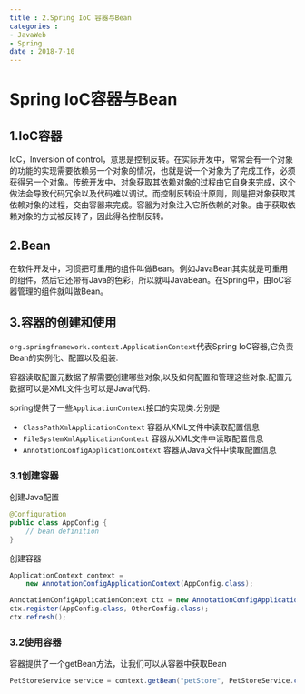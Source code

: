 ```yaml
---
title : 2.Spring IoC 容器与Bean
categories : 
- JavaWeb
- Spring
date : 2018-7-10
---
```


# Spring IoC容器与Bean

## 1.IoC容器

IcC，Inversion of control，意思是控制反转。在实际开发中，常常会有一个对象的功能的实现需要依赖另一个对象的情况，也就是说一个对象为了完成工作，必须获得另一个对象。传统开发中，对象获取其依赖对象的过程由它自身来完成，这个做法会导致代码冗余以及代码难以调试。而控制反转设计原则，则是把对象获取其依赖对象的过程，交由容器来完成。容器为对象注入它所依赖的对象。由于获取依赖对象的方式被反转了，因此得名控制反转。

## 2.Bean

在软件开发中，习惯把可重用的组件叫做Bean。例如JavaBean其实就是可重用的组件，然后它还带有Java的色彩，所以就叫JavaBean。在Spring中，由IoC容器管理的组件就叫做Bean。

## 3.容器的创建和使用

`org.springframework.context.ApplicationContext`代表Spring IoC容器,它负责Bean的实例化、配置以及组装.

容器读取配置元数据了解需要创建哪些对象,以及如何配置和管理这些对象.配置元数据可以是XML文件也可以是Java代码.

spring提供了一些`ApplicationContext`接口的实现类.分别是

- `ClassPathXmlApplicationContext` 容器从XML文件中读取配置信息
- `FileSystemXmlApplicationContext` 容器从XML文件中读取配置信息
- `AnnotationConfigApplicationContext` 容器从Java文件中读取配置信息

### 3.1创建容器

创建Java配置

```java
@Configuration
public class AppConfig {
	// bean definition
}
```

创建容器

```java
ApplicationContext context = 
    new AnnotationConfigApplicationContext(AppConfig.class);

AnnotationConfigApplicationContext ctx = new AnnotationConfigApplicationContext();
ctx.register(AppConfig.class, OtherConfig.class);
ctx.refresh();
```

### 3.2使用容器

容器提供了一个getBean方法，让我们可以从容器中获取Bean

```java
PetStoreService service = context.getBean("petStore", PetStoreService.class);
```

